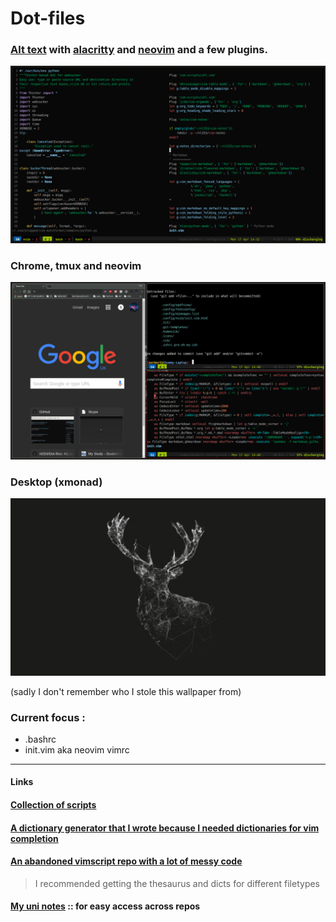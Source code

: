 
# Dot-files 

### [Alt text](https://github.com/tmux/tmux) with [alacritty](https://github.com/jwilm/alacritty) and [neovim](https://neovim.io/) and a few plugins.

![Alt text](Pictures/tmux-nvim.png?raw=true "Tmux Setup")

### Chrome, tmux and neovim

![Alt text](Pictures/chrome-nvim-tmux.png?raw=true "Chrome and neovim")

### Desktop (xmonad)

![Alt text](Pictures/desktop.png?raw=true "desktop") 

(sadly I don't remember who I stole this wallpaper from)

### Current focus : 

- .bashrc
- init.vim aka neovim vimrc

--------------------------------------------------------------------

#### Links


#### [Collection of scripts](https://github.com/nl253/Scripts)

#### [A dictionary generator that I wrote because I needed dictionaries for vim completion](https://github.com/nl253/DictGen)

#### [An abandoned vimscript repo with a lot of messy code](https://github.com/nl253/VimScript)

> I recommended getting the thesaurus and dicts for different filetypes 

#### [My uni notes](https://github.com/nl253/Notes) :: for easy access across repos
 



